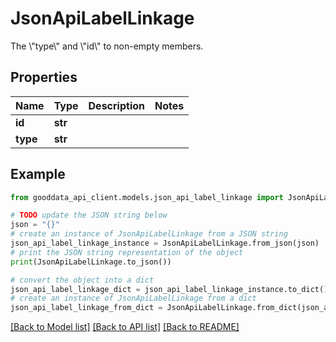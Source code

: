 # JsonApiLabelLinkage

The \\\"type\\\" and \\\"id\\\" to non-empty members.

## Properties

Name | Type | Description | Notes
------------ | ------------- | ------------- | -------------
**id** | **str** |  | 
**type** | **str** |  | 

## Example

```python
from gooddata_api_client.models.json_api_label_linkage import JsonApiLabelLinkage

# TODO update the JSON string below
json = "{}"
# create an instance of JsonApiLabelLinkage from a JSON string
json_api_label_linkage_instance = JsonApiLabelLinkage.from_json(json)
# print the JSON string representation of the object
print(JsonApiLabelLinkage.to_json())

# convert the object into a dict
json_api_label_linkage_dict = json_api_label_linkage_instance.to_dict()
# create an instance of JsonApiLabelLinkage from a dict
json_api_label_linkage_from_dict = JsonApiLabelLinkage.from_dict(json_api_label_linkage_dict)
```
[[Back to Model list]](../README.md#documentation-for-models) [[Back to API list]](../README.md#documentation-for-api-endpoints) [[Back to README]](../README.md)


